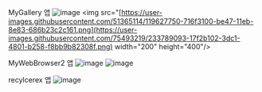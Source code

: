 
MyGallery 앱
![image](https://user-images.githubusercontent.com/75493219/233789093-17f2b102-3dc1-4801-b258-f8bb9b82308f.png)
<img src="[https://user-images.githubusercontent.com/51365114/119627750-716f3100-be47-11eb-8e83-686b23c2c161.png](https://user-images.githubusercontent.com/75493219/233789093-17f2b102-3dc1-4801-b258-f8bb9b82308f.png)  width="200" height="400"/>

MyWebBrowser2 앱
![image](https://user-images.githubusercontent.com/75493219/233789133-74945e93-b142-4b18-8338-26564933e07a.png)
![image](https://user-images.githubusercontent.com/75493219/233789139-7f49ec3b-538c-409c-84ba-2d4c778b6c44.png)


recylcerex 앱
![image](https://user-images.githubusercontent.com/75493219/233789163-f1a5040a-8f5e-426d-a6e5-10087454261d.png)
